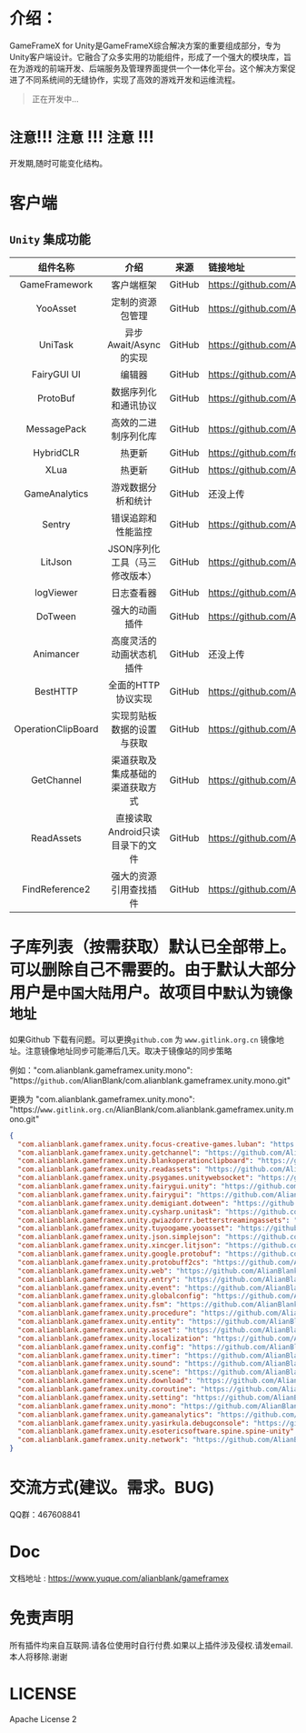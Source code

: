 # 介绍：

GameFrameX for Unity是GameFrameX综合解决方案的重要组成部分，专为Unity客户端设计。它融合了众多实用的功能组件，形成了一个强大的模块库，旨在为游戏的前端开发、后端服务及管理界面提供一个一体化平台。这个解决方案促进了不同系统间的无缝协作，实现了高效的游戏开发和运维流程。

> 正在开发中...

# `注意`!!! `注意` !!! `注意` !!!

开发期,随时可能变化结构。

# 客户端

## `Unity` 集成功能

|        组件名称        |         介绍          |   来源   | 链接地址                                                                 |
|:------------------:|:-------------------:|:------:|:---------------------------------------------------------------------|
|   GameFramework    |        客户端框架        | GitHub | https://github.com/AlianBlank/GameFrameX                             |
|      YooAsset      |      定制的资源包管理       | GitHub | https://github.com/AlianBlank/com.tuyoogame.yooasset                 |
|      UniTask       |  异步Await/Async的实现   | GitHub | https://github.com/AlianBlank/com.cysharp.unitask                    |
|    FairyGUI UI     |         编辑器         | GitHub | https://github.com/AlianBlank/com.fairygui.unity                     |
|      ProtoBuf      |     数据序列化和通讯协议      | GitHub | https://github.com/AlianBlank/com.google.protobuf                    |
|    MessagePack     |     高效的二进制序列化库      | GitHub | https://github.com/AlianBlank/com.neuecc.messagepack                 |
|     HybridCLR      |         热更新         | GitHub | https://github.com/focus-creative-games/hybridclr                    |
|        XLua        |         热更新         | GitHub | https://github.com/AlianBlank/com.tencent.xlua                       |
|   GameAnalytics    |      游戏数据分析和统计      | GitHub | 还没上传                                                                 |
|       Sentry       |      错误追踪和性能监控      | GitHub | https://github.com/AlianBlank/io.sentry.unity                        |
|      LitJson       |  JSON序列化工具（马三修改版本）  | GitHub | https://github.com/AlianBlank/com.xincger.litjson                    |
|     logViewer      |        日志查看器        | GitHub | https://github.com/AlianBlank/com.sharelib.logviewer                 |
|      DoTween       |       强大的动画插件       | GitHub | https://github.com/AlianBlank/com.demigiant.dotween                  |
|     Animancer      |    高度灵活的动画状态机插件     | GitHub | 还没上传                                                                 |
|      BestHTTP      |     全面的HTTP协议实现     | GitHub | https://github.com/AlianBlank/com.benedicht.besthttp                 |
| OperationClipBoard |    实现剪贴板数据的设置与获取    | GitHub | https://github.com/AlianBlank/com.alianblank.blankoperationclipboard |
|     GetChannel     |  渠道获取及集成基础的渠道获取方式   | GitHub | https://github.com/AlianBlank/com.alianblank.blankgetchannel         |
|     ReadAssets     | 直接读取Android只读目录下的文件 | GitHub | https://github.com/AlianBlank/com.alianblank.readassets              |
|   FindReference2   |     强大的资源引用查找插件     | GitHub | https://github.com/AlianBlank/com.vietlabs.fr2                       |

# 子库列表（按需获取）默认已全部带上。可以删除自己不需要的。由于默认大部分用户是`中国大陆`用户。故项目中`默认`为`镜像地址`

如果Github 下载有问题。可以更换`github.com` 为 `www.gitlink.org.cn` 镜像地址。注意镜像地址同步可能滞后几天。取决于镜像站的同步策略

例如："com.alianblank.gameframex.unity.mono": "https://`github.com`/AlianBlank/com.alianblank.gameframex.unity.mono.git"

更换为 "com.alianblank.gameframex.unity.mono": "https://`www.gitlink.org.cn`/AlianBlank/com.alianblank.gameframex.unity.mono.git"

```json
{
  "com.alianblank.gameframex.unity.focus-creative-games.luban": "https://github.com/AlianBlank/com.alianblank.gameframex.unity.focus-creative-games.luban.git",
  "com.alianblank.gameframex.unity.getchannel": "https://github.com/AlianBlank/com.alianblank.gameframex.unity.getchannel.git",
  "com.alianblank.gameframex.unity.blankoperationclipboard": "https://github.com/AlianBlank/com.alianblank.gameframex.unity.blankoperationclipboard.git",
  "com.alianblank.gameframex.unity.readassets": "https://github.com/AlianBlank/com.alianblank.gameframex.unity.readassets.git",
  "com.alianblank.gameframex.unity.psygames.unitywebsocket": "https://github.com/AlianBlank/com.alianblank.gameframex.unity.psygames.unitywebsocket.git",
  "com.alianblank.gameframex.unity.fairygui.unity": "https://github.com/AlianBlank/com.alianblank.gameframex.unity.fairygui.unity.git",
  "com.alianblank.gameframex.unity.fairygui": "https://github.com/AlianBlank/com.alianblank.gameframex.unity.fairygui.git",
  "com.alianblank.gameframex.unity.demigiant.dotween": "https://github.com/AlianBlank/com.alianblank.gameframex.unity.demigiant.dotween.git",
  "com.alianblank.gameframex.unity.cysharp.unitask": "https://github.com/AlianBlank/com.alianblank.gameframex.unity.cysharp.unitask.git",
  "com.alianblank.gameframex.unity.gwiazdorrr.betterstreamingassets": "https://github.com/AlianBlank/com.alianblank.gameframex.unity.gwiazdorrr.betterstreamingassets.git",
  "com.alianblank.gameframex.unity.tuyoogame.yooasset": "https://github.com/AlianBlank/com.alianblank.gameframex.unity.tuyoogame.yooasset.git",
  "com.alianblank.gameframex.unity.json.simplejson": "https://github.com/AlianBlank/com.alianblank.gameframex.unity.json.simplejson.git",
  "com.alianblank.gameframex.unity.xincger.litjson": "https://github.com/AlianBlank/com.alianblank.gameframex.unity.xincger.litjson.git",
  "com.alianblank.gameframex.unity.google.protobuf": "https://github.com/AlianBlank/com.alianblank.gameframex.unity.google.protobuf.git",
  "com.alianblank.gameframex.unity.protobuff2cs": "https://github.com/AlianBlank/com.alianblank.gameframex.unity.protobuff2cs.git",
  "com.alianblank.gameframex.unity.web": "https://github.com/AlianBlank/com.alianblank.gameframex.unity.web.git",
  "com.alianblank.gameframex.unity.entry": "https://github.com/AlianBlank/com.alianblank.gameframex.unity.entry.git",
  "com.alianblank.gameframex.unity.event": "https://github.com/AlianBlank/com.alianblank.gameframex.unity.event.git",
  "com.alianblank.gameframex.unity.globalconfig": "https://github.com/AlianBlank/com.alianblank.gameframex.unity.globalconfig.git",
  "com.alianblank.gameframex.unity.fsm": "https://github.com/AlianBlank/com.alianblank.gameframex.unity.fsm.git",
  "com.alianblank.gameframex.unity.procedure": "https://github.com/AlianBlank/com.alianblank.gameframex.unity.procedure.git",
  "com.alianblank.gameframex.unity.entity": "https://github.com/AlianBlank/com.alianblank.gameframex.unity.entity.git",
  "com.alianblank.gameframex.unity.asset": "https://github.com/AlianBlank/com.alianblank.gameframex.unity.asset.git",
  "com.alianblank.gameframex.unity.localization": "https://github.com/AlianBlank/com.alianblank.gameframex.unity.localization.git",
  "com.alianblank.gameframex.unity.config": "https://github.com/AlianBlank/com.alianblank.gameframex.unity.config.git",
  "com.alianblank.gameframex.unity.timer": "https://github.com/AlianBlank/com.alianblank.gameframex.unity.timer.git",
  "com.alianblank.gameframex.unity.sound": "https://github.com/AlianBlank/com.alianblank.gameframex.unity.sound.git",
  "com.alianblank.gameframex.unity.scene": "https://github.com/AlianBlank/com.alianblank.gameframex.unity.scene.git",
  "com.alianblank.gameframex.unity.download": "https://github.com/AlianBlank/com.alianblank.gameframex.unity.download.git",
  "com.alianblank.gameframex.unity.coroutine": "https://github.com/AlianBlank/com.alianblank.gameframex.unity.coroutine.git",
  "com.alianblank.gameframex.unity.setting": "https://github.com/AlianBlank/com.alianblank.gameframex.unity.setting.git",
  "com.alianblank.gameframex.unity.mono": "https://github.com/AlianBlank/com.alianblank.gameframex.unity.mono.git",
  "com.alianblank.gameframex.unity.gameanalytics": "https://github.com/AlianBlank/com.alianblank.gameframex.unity.gameanalytics.git",
  "com.alianblank.gameframex.unity.yasirkula.debugconsole": "https://github.com/AlianBlank/com.alianblank.gameframex.unity.yasirkula.debugconsole.git",
  "com.alianblank.gameframex.unity.esotericsoftware.spine.spine-unity": "https://github.com/AlianBlank/com.alianblank.gameframex.unity.esotericsoftware.spine.spine-unity.git",
  "com.alianblank.gameframex.unity.network": "https://github.com/AlianBlank/com.alianblank.gameframex.unity.network.git"
}
```

# 交流方式(建议。需求。BUG)

QQ群：467608841

# Doc

文档地址 : https://www.yuque.com/alianblank/gameframex

# 免责声明

所有插件均来自互联网.请各位使用时自行付费.如果以上插件涉及侵权.请发email.本人将移除.谢谢

# LICENSE

Apache License 2
